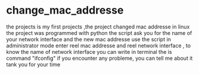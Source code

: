 # change_mac_addresse
the projects is my first projects ,the project  changed mac addresse in linux  the project was programmed with python 
the script ask you for the name of your network interface and the new mac addresse
use the script in administrator mode
enter reel mac addresse and reel network interface , to know the name of network interface you can write in terminal the is command "ifconfig"
if you encounter any probleme, you can tell me about it
tank you for your time
